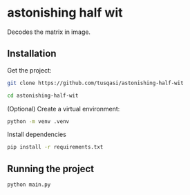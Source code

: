 # astonishing half wit

Decodes the matrix in image.

## Installation

Get the project:
```bash
git clone https://github.com/tusqasi/astonishing-half-wit

cd astonishing-half-wit
```

(Optional) Create a virtual environment:
```bash
python -m venv .venv
```

Install dependencies
```bash
pip install -r requirements.txt
```


## Running the project

```bash
python main.py
```
